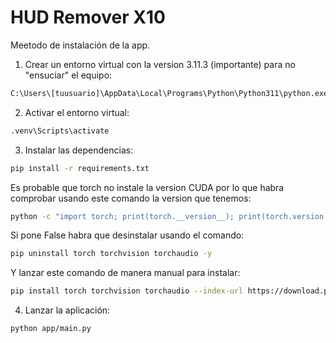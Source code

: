 # HUD Remover X10

Meetodo de instalación de la app.

1. Crear un entorno virtual con la version 3.11.3 (importante) para no "ensuciar" el equipo:
```bash
C:\Users\[tuusuario]\AppData\Local\Programs\Python\Python311\python.exe -m venv .venv
```

2. Activar el entorno virtual:
```bash
.venv\Scripts\activate
```

3. Instalar las dependencias:
```bash
pip install -r requirements.txt
```
Es probable que torch no instale la version CUDA por lo que habra comprobar usando este comando la version que tenemos:
```bash
python -c "import torch; print(torch.__version__); print(torch.version.cuda); print(torch.cuda.is_available())"
```
Si pone False habra que desinstalar usando el comando:
```bash
pip uninstall torch torchvision torchaudio -y
```
Y lanzar este comando de manera manual para instalar: 
```bash
pip install torch torchvision torchaudio --index-url https://download.pytorch.org/whl/cu121
```
4. Lanzar la aplicación:
```bash
python app/main.py
```

